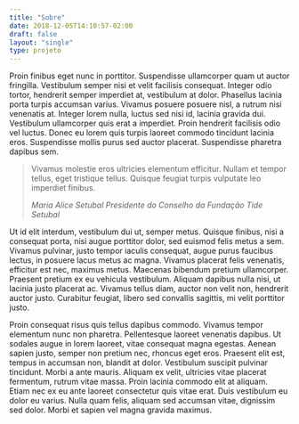```yaml
---
title: "Sobre"
date: 2018-12-05T14:10:57-02:00
draft: false
layout: "single"
type: projeto
---
```


Proin finibus eget nunc in porttitor. Suspendisse ullamcorper quam ut auctor fringilla. Vestibulum semper nisi et velit facilisis consequat. Integer odio tortor, hendrerit semper imperdiet at, vestibulum at dolor. Phasellus lacinia porta turpis accumsan varius. Vivamus posuere posuere nisl, a rutrum nisi venenatis at. Integer lorem nulla, luctus sed nisi id, lacinia gravida dui. Vestibulum ullamcorper quis erat a imperdiet. Proin hendrerit facilisis odio vel luctus. Donec eu lorem quis turpis laoreet commodo tincidunt lacinia eros. Suspendisse mollis purus sed auctor placerat. Suspendisse pharetra dapibus sem.

> Vivamus molestie eros ultricies elementum efficitur. Nullam et tempor tellus, eget tristique tellus. Quisque feugiat turpis vulputate leo imperdiet finibus.
>
> <footer><cite>Maria Alice Setubal
> Presidente do Conselho da Fundação Tide Setubal</cite></footer>

Ut id elit interdum, vestibulum dui ut, semper metus. Quisque finibus, nisi a consequat porta, nisi augue porttitor dolor, sed euismod felis metus a sem. Vivamus pulvinar, justo tempor iaculis consequat, augue purus faucibus lectus, in posuere lacus metus ac magna. Vivamus placerat felis venenatis, efficitur est nec, maximus metus. Maecenas bibendum pretium ullamcorper. Praesent pretium ex eu vehicula vestibulum. Aliquam dapibus nulla nisi, ut lacinia justo placerat ac. Vivamus tellus diam, auctor non velit non, hendrerit auctor justo. Curabitur feugiat, libero sed convallis sagittis, mi velit porttitor justo.

Proin consequat risus quis tellus dapibus commodo. Vivamus tempor elementum nunc non pharetra. Pellentesque laoreet venenatis dapibus. Ut sodales augue in lorem laoreet, vitae consequat magna egestas. Aenean sapien justo, semper non pretium nec, rhoncus eget eros. Praesent elit est, tempus in accumsan non, blandit at dolor. Vestibulum suscipit pulvinar tincidunt. Morbi a ante mauris. Aliquam ex velit, ultricies vitae placerat fermentum, rutrum vitae massa. Proin lacinia commodo elit at aliquam. Etiam nec ex eu ante laoreet consectetur quis vitae erat. Duis vestibulum eu dolor eu varius. Nulla quam felis, aliquam sed accumsan vitae, dignissim sed dolor. Morbi et sapien vel magna gravida maximus.
